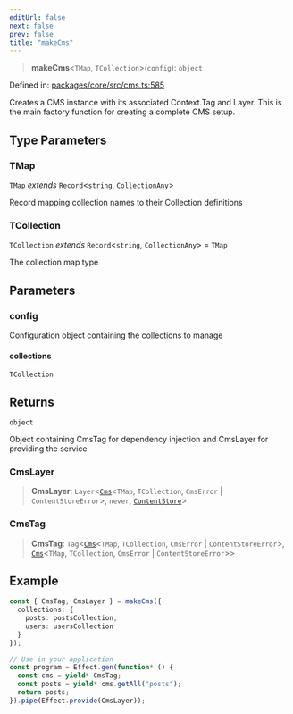```yaml
---
editUrl: false
next: false
prev: false
title: "makeCms"
---
```


> **makeCms**\<`TMap`, `TCollection`\>(`config`): `object`

Defined in: [packages/core/src/cms.ts:585](https://github.com/bitswired/foldcms/blob/e40d0cf35579f8d8914becd5acbabb5d0cdf8620/packages/core/src/cms.ts#L585)

Creates a CMS instance with its associated Context.Tag and Layer.
This is the main factory function for creating a complete CMS setup.

## Type Parameters

### TMap

`TMap` *extends* `Record`\<`string`, `CollectionAny`\>

Record mapping collection names to their Collection definitions

### TCollection

`TCollection` *extends* `Record`\<`string`, `CollectionAny`\> = `TMap`

The collection map type

## Parameters

### config

Configuration object containing the collections to manage

#### collections

`TCollection`

## Returns

`object`

Object containing CmsTag for dependency injection and CmsLayer for providing the service

### CmsLayer

> **CmsLayer**: `Layer`\<[`Cms`](/api/cms/interfaces/cms/)\<`TMap`, `TCollection`, `CmsError` \| `ContentStoreError`\>, `never`, [`ContentStore`](/api/cms/classes/contentstore/)\>

### CmsTag

> **CmsTag**: `Tag`\<[`Cms`](/api/cms/interfaces/cms/)\<`TMap`, `TCollection`, `CmsError` \| `ContentStoreError`\>, [`Cms`](/api/cms/interfaces/cms/)\<`TMap`, `TCollection`, `CmsError` \| `ContentStoreError`\>\>

## Example

```typescript
const { CmsTag, CmsLayer } = makeCms({
  collections: {
    posts: postsCollection,
    users: usersCollection
  }
});

// Use in your application
const program = Effect.gen(function* () {
  const cms = yield* CmsTag;
  const posts = yield* cms.getAll("posts");
  return posts;
}).pipe(Effect.provide(CmsLayer));
```
